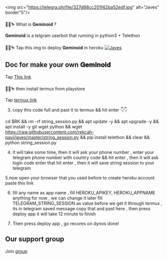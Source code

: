 <img src="https://telegra.ph/file/327d88cc201f42ba52edf.jpg" alt="Javes" border"5"/>


🥳🥳⛷️ What is 𝐆𝐞𝐦𝐢𝐧𝐨𝐢𝐝 ?

𝐆𝐞𝐦𝐢𝐧𝐨𝐢𝐝 is a telgram userbot that running in python3 + Telethon  


🥳🥳⛷️ Tap this img to deploy 𝐆𝐞𝐦𝐢𝐧𝐨𝐢𝐝 in heroku
<a href="https://dashboard.heroku.com/new?button-url=https%3A%2F%2Fgithub.com%2Frekcah-pavi%2Fjaves&template=https%3A%2F%2Fgithub.com%2Frekcah-pavi%2Fjaves"> <img src="https://www.herokucdn.com/deploy/button.svg" alt="Javes" /></a></p>


## Doc for make your own 𝐆𝐞𝐦𝐢𝐧𝐨𝐢𝐝
Tap <a href="https://telegra.ph/HOW-MAKE-JAVESTELEGRAM-USER-BOT-07-05">This link</a> 

🥳🥳⛷️ then install termux from playstore

Tap <a href="https://play.google.com/store/apps/details?id=com.termux">termux link</a>



3. copy this code full and past it to termux && hit enter 👇👇

 cd $RK && rm -rf string_session.py && apt update -y && apt upgrade -y && apt install -y git wget python && wget https://raw.githubusercontent.com/rekcah-pavi/javes/master/string_session.py && pip install telethon && clear && python string_session.py


4. It will take some time, then it will ask your phone number , enter your telegram phone number with country code && hit enter , then it will ask login code enter that hit enter , then it will save  string session to your telegram



5.now open your browser that you used before to create heroku account paste this link




6. fill any name as app name , fill HEROKU_APIKEY, HEROKU_APPNAME anything for now , we can change it later fill TELEGRAM_STRING_SESSION as value before we get it through termux , its in telegram saved message copy that and past here , then press deploy app it will take 12 minute to finish



7. Then press deploy app , go recores on dynos done!

## Our support group
Join <a href="https://t.me/joinchat/UoyjBRhwULsBhScU2B7mBw">group







